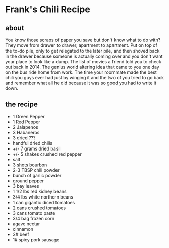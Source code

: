 # Frank's Chili Recipe

## about
You know those scraps of paper you save but don't know what to do with? They move from drawer to drawer, apartment to apartment. Put on top of the to-do pile, only to get relegated to the later pile, and then shoved back in the drawer because someone is actually coming over and you don't want your place to look like a dump. The list of movies a friend told you to check out back in 2014. The genius world altering idea that came to you one day on the bus ride home from work. The time your roommate made the best chili you guys ever had just by winging it and the two of you tried to go back and remember what all he did because it was so good you had to write it down.

## the recipe

<body>
    <ul>
        <li>1 Green Pepper</li>
        <li>1 Red Pepper</li>
        <li class="">2 Jalapenos</li>
        <li class="">3 Habaneros</li>
        <li class="">3 dried ??? </li>
        <li class="">handful dried chilis</li>
        <li class="">+/- 7 grams dried basil</li>
        <li class="">+/- 5 shakes crushed red pepper</li>
        <li class="">salt</li>
        <li class="">3 shots bourbon</li>
        <li class="">2-3 TBSP chili powder</li>
        <li class="">bunch of garlic powder</li>
        <li class="">ground pepper</li>
        <li class="">3 bay leaves</li>
        <li class="">1 1/2 lbs red kidney beans</li>
        <li class="">3/4 lbs white northern beans</li>
        <li class="">1 can gigantic diced tomatoes</li>
        <li class="">2 cans crushed tomatoes</li>
        <li class="">3 cans tomato paste</li>
        <li class=""> 3/4 bag frozen corn</li>
        <li class="">agave nectar</li>
        <li class="">cinnamon</li>
        <li class="">3# beef</li>
        <li class="">1# spicy pork sausage</li>
    </ul>
</body>